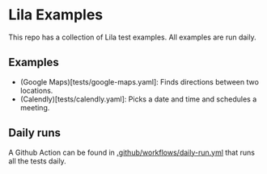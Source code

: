 # Lila Examples

This repo has a collection of Lila test examples. All examples are run daily.

## Examples

* (Google Maps)[tests/google-maps.yaml]: Finds directions between two locations.
* (Calendly)[tests/calendly.yaml]: Picks a date and time and schedules a meeting.

## Daily runs

A Github Action can be found in [.github/workflows/daily-run.yml](.github/workflows/daily-run.yml) that runs all the tests daily.
